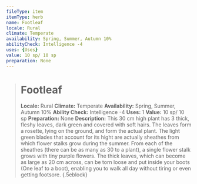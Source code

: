```yaml
---
fileType: item
itemType: herb
name: Footleaf
locale: Rural
climate: Temperate
availability: Spring, Summer, Autumn 10%
abilityCheck: Intelligence -4
uses: {Uses}
value: 10 sp/ 10 sp
preparation: None
---
```

>#  Footleaf
>
> **Locale:** Rural
> **Climate:** Temperate
> **Availability:** Spring, Summer, Autumn 10%
> **Ability Check:** Intelligence -4
> **Uses:** 1
> **Value:** 10 sp/ 10 sp
> **Preparation:** None
> **Description:** This 30 cm high plant has 3 thick, fleshy leaves, dark green and covered with soft hairs. The leaves form a rosette, lying on the ground, and form the actual plant. The light green blades that account for its hight are actually sheathes from which flower stalks grow during the summer. From each of the sheathes (there can be as many as 30 to a plant), a single flower stalk grows with tiny purple flowers. The thick leaves, which can become as large as 20 cm across, can be torn loose and put inside your boots (One leaf to a boot), enabling you to walk all day without tiring or even getting footsore.
{.5eblock}

